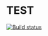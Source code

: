 # TEST

[![Build status](https://ci.appveyor.com/api/projects/status/7dekaoxqcpqk3lnm?svg=true)](https://ci.appveyor.com/project/Growgs/validator)